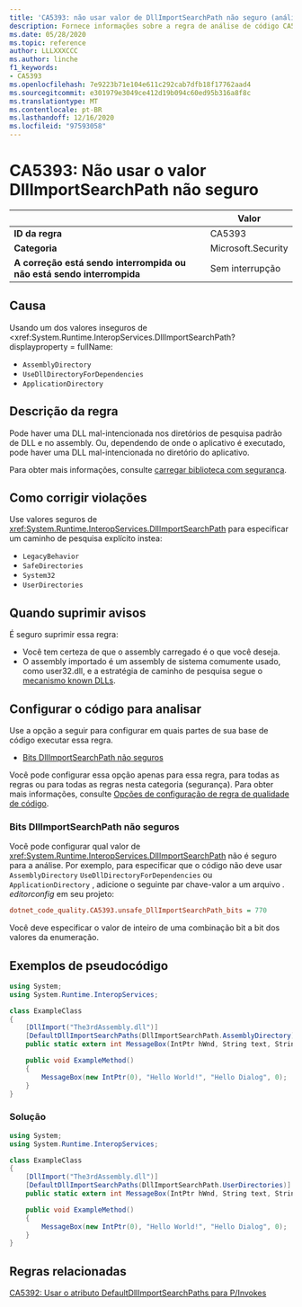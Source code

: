 ```yaml
---
title: 'CA5393: não usar valor de DllImportSearchPath não seguro (análise de código)'
description: Fornece informações sobre a regra de análise de código CA5393, incluindo causas, como corrigir violações e quando suprimir.
ms.date: 05/28/2020
ms.topic: reference
author: LLLXXXCCC
ms.author: linche
f1_keywords:
- CA5393
ms.openlocfilehash: 7e9223b71e104e611c292cab7dfb18f17762aad4
ms.sourcegitcommit: e301979e3049ce412d19b094c60ed95b316a8f8c
ms.translationtype: MT
ms.contentlocale: pt-BR
ms.lasthandoff: 12/16/2020
ms.locfileid: "97593058"
---
```

# <a name="ca5393-do-not-use-unsafe-dllimportsearchpath-value"></a>CA5393: Não usar o valor DllImportSearchPath não seguro

| | Valor |
|-|-|
| **ID da regra** |CA5393|
| **Categoria** |Microsoft.Security|
| **A correção está sendo interrompida ou não está sendo interrompida** |Sem interrupção|

## <a name="cause"></a>Causa

Usando um dos valores inseguros de <xref:System.Runtime.InteropServices.DllImportSearchPath? displayproperty = fullName:

- `AssemblyDirectory`
- `UseDllDirectoryForDependencies`
- `ApplicationDirectory`

## <a name="rule-description"></a>Descrição da regra

Pode haver uma DLL mal-intencionada nos diretórios de pesquisa padrão de DLL e no assembly. Ou, dependendo de onde o aplicativo é executado, pode haver uma DLL mal-intencionada no diretório do aplicativo.

Para obter mais informações, consulte [carregar biblioteca com segurança](https://msrc-blog.microsoft.com/2014/05/13/load-library-safely/).

## <a name="how-to-fix-violations"></a>Como corrigir violações

Use valores seguros de <xref:System.Runtime.InteropServices.DllImportSearchPath> para especificar um caminho de pesquisa explícito instea:

- `LegacyBehavior`
- `SafeDirectories`
- `System32`
- `UserDirectories`

## <a name="when-to-suppress-warnings"></a>Quando suprimir avisos

É seguro suprimir essa regra:

- Você tem certeza de que o assembly carregado é o que você deseja.
- O assembly importado é um assembly de sistema comumente usado, como user32.dll, e a estratégia de caminho de pesquisa segue o [mecanismo known DLLs](/archive/blogs/larryosterman/what-are-known-dlls-anyway).

## <a name="configure-code-to-analyze"></a>Configurar o código para analisar

Use a opção a seguir para configurar em quais partes de sua base de código executar essa regra.

- [Bits DllImportSearchPath não seguros](#unsafe-dllimportsearchpath-bits)

Você pode configurar essa opção apenas para essa regra, para todas as regras ou para todas as regras nesta categoria (segurança). Para obter mais informações, consulte [Opções de configuração de regra de qualidade de código](../code-quality-rule-options.md).

### <a name="unsafe-dllimportsearchpath-bits"></a>Bits DllImportSearchPath não seguros

Você pode configurar qual valor de <xref:System.Runtime.InteropServices.DllImportSearchPath> não é seguro para a análise. Por exemplo, para especificar que o código não deve usar `AssemblyDirectory` `UseDllDirectoryForDependencies` ou `ApplicationDirectory` , adicione o seguinte par chave-valor a um arquivo *. editorconfig* em seu projeto:

```ini
dotnet_code_quality.CA5393.unsafe_DllImportSearchPath_bits = 770
```

Você deve especificar o valor de inteiro de uma combinação bit a bit dos valores da enumeração.

## <a name="pseudo-code-examples"></a>Exemplos de pseudocódigo

```csharp
using System;
using System.Runtime.InteropServices;

class ExampleClass
{
    [DllImport("The3rdAssembly.dll")]
    [DefaultDllImportSearchPaths(DllImportSearchPath.AssemblyDirectory)]
    public static extern int MessageBox(IntPtr hWnd, String text, String caption, uint type);

    public void ExampleMethod()
    {
        MessageBox(new IntPtr(0), "Hello World!", "Hello Dialog", 0);
    }
}
```

### <a name="solution"></a>Solução

```csharp
using System;
using System.Runtime.InteropServices;

class ExampleClass
{
    [DllImport("The3rdAssembly.dll")]
    [DefaultDllImportSearchPaths(DllImportSearchPath.UserDirectories)]
    public static extern int MessageBox(IntPtr hWnd, String text, String caption, uint type);

    public void ExampleMethod()
    {
        MessageBox(new IntPtr(0), "Hello World!", "Hello Dialog", 0);
    }
}
```

## <a name="related-rules"></a>Regras relacionadas

[CA5392: Usar o atributo DefaultDllImportSearchPaths para P/Invokes](ca5392.md)
